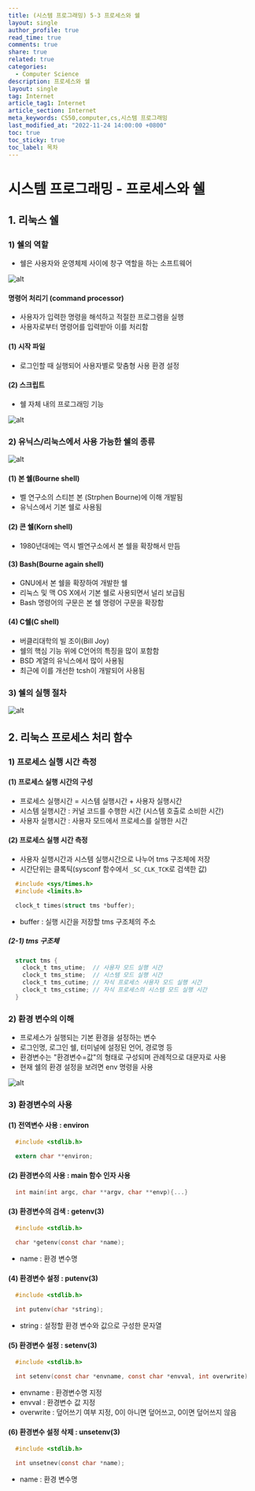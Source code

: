 ```yaml
---
title: (시스템 프로그래밍) 5-3 프로세스와 쉘
layout: single
author_profile: true
read_time: true
comments: true
share: true
related: true
categories:
  - Computer Science
description: 프로세스와 쉘
layout: single
tag: Internet
article_tag1: Internet
article_section: Internet
meta_keywords: CS50,computer,cs,시스템 프로그래밍
last_modified_at: "2022-11-24 14:00:00 +0800"
toc: true
toc_sticky: true
toc_label: 목차
---
```


# 시스템 프로그래밍 - 프로세스와 쉘

## 1. 리눅스 쉘

### 1) 쉘의 역할

- 쉘은 사용자와 운영체제 사이에 창구 역할을 하는 소프트웨어

![alt](/assets/images/post/ComputerStudy/195.png)

#### 명령어 처리기 (command processor)

- 사용자가 입력한 명령을 해석하고 적절한 프로그램을 실행
- 사용자로부터 명령어를 입력받아 이를 처리함

#### (1) 시작 파일

- 로그인할 때 실행되어 사용자별로 맞춤형 사용 환경 설정

#### (2) 스크립트

- 쉘 자체 내의 프로그래밍 기능

![alt](/assets/images/post/ComputerStudy/196.png)

### 2) 유닉스/리눅스에서 사용 가능한 쉘의 종류

![alt](/assets/images/post/ComputerStudy/197.png)

#### (1) 본 쉘(Bourne shell)

- 벨 연구소의 스티븐 본 (Strphen Bourne)에 이해 개발됨
- 유닉스에서 기본 쉘로 사용됨

#### (2) 콘 쉘(Korn shell)

- 1980년대에는 역시 벨연구소에서 본 쉘을 확장해서 만듬

#### (3) Bash(Bourne again shell)

- GNU에서 본 쉘을 확장하여 개발한 쉘
- 리눅스 및 맥 OS X에서 기본 쉘로 사용되면서 널리 보급됨
- Bash 명령어의 구문은 본 쉘 명령어 구문을 확장함

#### (4) C쉘(C shell)

- 버클리대학의 빌 조이(Bill Joy)
- 쉘의 핵심 기능 위에 C언어의 특징을 많이 포함함
- BSD 계열의 유닉스에서 많이 사용됨
- 최근에 이를 개선한 tcsh이 개발되어 사용됨

### 3) 쉘의 실행 절차

![alt](/assets/images/post/ComputerStudy/198.png)

## 2. 리눅스 프로세스 처리 함수

### 1) 프로세스 실행 시간 측정

#### (1) 프로세스 실행 시간의 구성

- 프로세스 실행시간 = 시스템 실행시간 + 사용자 실행시간
- 시스템 실행시간 : 커널 코드를 수행한 시간 (시스템 호출로 소비한 시간)
- 사용자 실행시간 : 사용자 모드에서 프로세스를 실행한 시간

#### (2) 프로세스 실행 시간 측정

- 사용자 실행시간과 시스템 실행시간으로 나누어 tms 구조체에 저장
- 시간단위는 클록틱(sysconf 함수에서 `_SC_CLK_TCK`로 검색한 값)

```c
  #include <sys/times.h>
  #include <limits.h>

  clock_t times(struct tms *buffer);
```

- buffer : 실행 시간을 저장할 tms 구조체의 주소

##### (2-1) tms 구조체

```c
  struct tms {
    clock_t tms_utime;  // 사용자 모드 실행 시간
    clock_t tms_stime;  // 시스템 모드 실행 시간
    clock_t tms_cutime; // 자식 프로세스 사용자 모드 실행 시간
    clock_t tms_cstime; // 자식 프로세스의 시스템 모드 실행 시간
  }
```

### 2) 환경 변수의 이해

- 프로세스가 실행되는 기본 환경을 설정하는 변수
- 로그인명, 로그인 쉘, 터미널에 설정된 언어, 경로명 등
- 환경변수는 "환경변수=값"의 형태로 구성되며 관례적으로 대문자로 사용
- 현재 쉘의 환경 설정을 보려면 env 명령을 사용

![alt](/assets/images/post/ComputerStudy/199.png)

### 3) 환경변수의 사용

#### (1) 전역변수 사용 : environ

```c
  #include <stdlib.h>

  extern char **environ;
```

#### (2) 환경변수의 사용 : main 함수 인자 사용

```c
  int main(int argc, char **argv, char **envp){...}
```

#### (3) 환경변수의 검색 : getenv(3)

```c
  #include <stdlib.h>

  char *getenv(const char *name);
```

- name : 환경 변수명

#### (4) 환경변수 설정 : putenv(3)

```c
  #include <stdlib.h>

  int putenv(char *string);
```

- string : 설정할 환경 변수와 값으로 구성한 문자열

#### (5) 환경변수 설정 : setenv(3)

```c
  #include <stdlib.h>

  int setenv(const char *envname, const char *envval, int overwrite)
```

- envname : 환경변수명 지정
- envval : 환경변수 값 지정
- overwrite : 덮어쓰기 여부 지정, 0이 아니면 덮어쓰고, 0이면 덮어쓰지 않음

#### (6) 환경변수 설정 삭제 : unsetenv(3)

```c
  #include <stdlib.h>

  int unsetnev(const char *name);
```

- name : 환경 변수명
